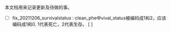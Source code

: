 本文档用来记录更新及待做的事。

- [ ] fix_20211206_survivalstatus : clean_phe中vival_status被编码成1和2，应该编码成1和0. 1代表死亡，2代表生存。 
[ ]  
